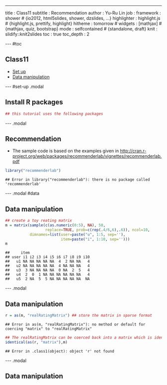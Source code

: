 ---
title       : Class11
subtitle    : Recommendation
author      : Yu-Ru Lin
job         : 
framework   : shower        # {io2012, html5slides, shower, dzslides, ...}
highlighter : highlight.js  # {highlight.js, prettify, highlight}
hitheme     : tomorrow      # 
widgets     : [mathjax]            # {mathjax, quiz, bootstrap}
mode        : selfcontained # {standalone, draft}
knit        : slidify::knit2slides
toc         : true
toc_depth   : 2

--- #toc
## Class11
  
* [Set up](#set-up)
* [Data manipulation](#data)

--- #set-up .modal 

## Install R packages

```r
## this tutorial uses the following packages
```

--- .modal 
## Recommendation

* The sample code is based on the examples given in http://cran.r-project.org/web/packages/recommenderlab/vignettes/recommenderlab.pdf


```r
library("recommenderlab")
```

```
## Error in library("recommenderlab"): there is no package called 'recommenderlab'
```

--- .modal #data
## Data manipulation


```r
## create a toy reating matrix
m = matrix(sample(c(as.numeric(0:5), NA), 50,
                  replace=TRUE, prob=c(rep(.4/6,6),.6)), ncol=10,
           dimnames=list(user=paste("u", 1:5, sep=''),
                         item=paste("i", 1:10, sep='')))
m
```

```
##     item
## user i1 i2 i3 i4 i5 i6 i7 i8 i9 i10
##   u1 NA NA NA NA NA  4  2 NA NA   4
##   u2 NA NA NA NA NA  4 NA NA NA   4
##   u3  3 NA NA NA NA  0 NA  2  5   4
##   u4  2  0  1 NA NA NA NA NA NA   4
##   u5  2 NA  5  5 NA NA NA NA NA  NA
```

--- .modal 
## Data manipulation


```r
r = as(m, "realRatingMatrix") ## store the matrix in sparse format
```

```
## Error in as(m, "realRatingMatrix"): no method or default for coercing "matrix" to "realRatingMatrix"
```

```r
## The realRatingMatrix can be coerced back into a matrix which is identical to the original matrix
identical(as(r, "matrix"),m)
```

```
## Error in .class1(object): object 'r' not found
```

--- .modal 
## Data manipulation


